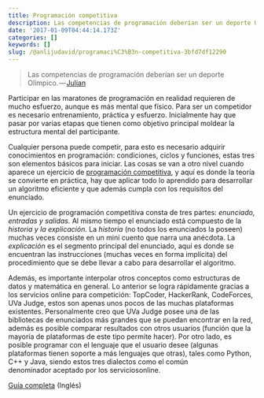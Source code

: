```yaml
---
title: Programación competitiva
description: Las competencias de programación deberían ser un deporte Olímpico. — Julian
date: '2017-01-09T04:44:14.173Z'
categories: []
keywords: []
slug: /@anlijudavid/programaci%C3%B3n-competitiva-3bfd7df12290
---
```


> Las competencias de programación deberían ser un deporte Olímpico. — [Julian](https://medium.com/u/c704507bac37)

Participar en las maratones de programación en realidad requieren de mucho esfuerzo, aunque es más mental que físico. Para ser un competidor es necesario entrenamiento, práctica y esfuerzo. Inicialmente hay que pasar por varias etapas que tienen como objetivo principal moldear la estructura mental del participante.

Cualquier persona puede competir, para esto es necesario adquirir conocimientos en programación: condiciones, ciclos y funciones, estas tres son elementos básicos para iniciar. Las cosas se van a otro nivel cuando aparece un ejercicio de [programación competitiva](http://www.holamundo.mx/programacion-competitiva/), y aquí es donde la teoría se convierte en práctica, hay que aplicar todo lo aprendido para desarrollar un algoritmo eficiente y que además cumpla con los requisitos del enunciado.

Un ejercicio de programación competitiva consta de tres partes: _enunciado, entradas y salidas._ Al mismo tiempo el enunciado está compuesto de la _historia y la explicación._ La _historia_ (no todos los enunciados la poseen) muchas veces consiste en un mini cuento que narra una anécdota. La _explicación_ es el segmento principal del enunciado, aquí es donde se encuentran las instrucciones (muchas veces en forma implícita) del procedimiento que se debe llevar a cabo para desarrollar el algoritmo.

Además, es importante interpolar otros conceptos como estructuras de datos y matemática en general. Lo anterior se logra rápidamente gracias a los servicios online para competición: TopCoder, HackerRank, CodeForces, UVa Judge, estos son apenas unos pocos de las muchas plataformas existentes. Personalmente creo que UVa Judge posee una de las bibliotecas de enunciados más grandes que se puedan encontrar en la red, además es posible comparar resultados con otros usuarios (función que la mayoría de plataformas de este tipo permite hacer). Por otro lado, es posible programar con el lenguaje que el usuario desee (algunas plataformas tienen soporte a más lenguajes que otras), tales como Python, C++ y Java, siendo estos tres dialectos como el común denominador aceptado por los serviciosonline.

[Guía completa](https://github.com/lnishan/awesome-competitive-programming/blob/master/README.md#awesome-lists) (Inglés)